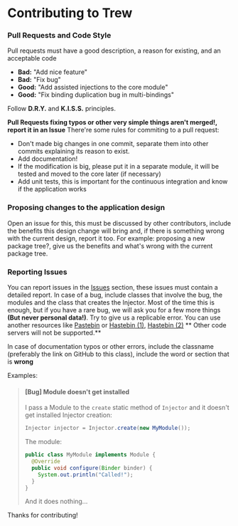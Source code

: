 # Contributing to Trew

### Pull Requests and Code Style

Pull requests must have a good description, a reason for existing, and an acceptable code

- **Bad:** "Add nice feature"
- **Bad:** "Fix bug"
- **Good:** "Add assisted injections to the core module"
- **Good:** "Fix binding duplication bug in multi-bindings"

Follow **D.R.Y.** and **K.I.S.S.** principles.

**Pull Requests fixing typos or other very simple things aren't merged!, report it in an Issue**
There're some rules for commiting to a pull request:

- Don't made big changes in one commit, separate them into other commits explaining its reason to exist.
- Add documentation!
- If the modification is big, please put it in a separate module, it will be tested and moved to the core later (if
  necessary)
- Add unit tests, this is important for the continuous integration and know if the application works

### Proposing changes to the application design

Open an issue for this, this must be discussed by other contributors, include the benefits this design change will bring
and, if there is something wrong with the current design, report it too. For example: proposing a new package tree?,
give us the benefits and what's wrong with the current package tree.

### Reporting Issues

You can report issues in the [Issues](https://github.com/yusshu/trew/issues/) section, these issues must contain a
detailed report. In case of a bug, include classes that involve the bug, the modules and the class that creates the
Injector. Most of the time this is enough, but if you have a rare bug, we will ask you for a few more things **(But
never personal data!)**. Try to give us a replicable error. You can use another resources
like [Pastebin](https://pastebin.com/) or [Hastebin (1)](https://hastebin.com/), [Hastebin (2)](https://hasteb.in/) **
Other code servers will not be supported.**

In case of documentation typos or other errors, include the classname (preferably the link on GitHub to this class),
include the word or section that is **wrong**

Examples:
> #### [Bug] Module doesn't get installed
> I pass a Module to the `create` static method of `Injector` and it doesn't get installed
> Injector creation:
> ```java
> Injector injector = Injector.create(new MyModule());
> ```
> The module:
> ```java
> public class MyModule implements Module {
>   @Override
>   public void configure(Binder binder) {
>     System.out.println("Called!");
>   }
> }
>```
> And it does nothing...

Thanks for contributing!
